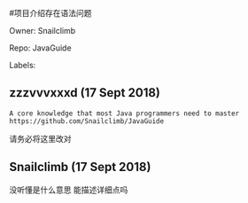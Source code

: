 #项目介绍存在语法问题

Owner: Snailclimb

Repo: JavaGuide

Labels: 

## zzzvvvxxxd (17 Sept 2018)

```
A core knowledge that most Java programmers need to master https://github.com/Snailclimb/JavaGuide
```

请务必将这里改对

## Snailclimb (17 Sept 2018)

没听懂是什么意思 能描述详细点吗


